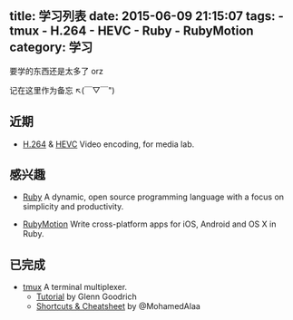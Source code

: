 title: 学习列表
date: 2015-06-09 21:15:07
tags:
    - tmux
    - H.264
    - HEVC
    - Ruby
    - RubyMotion
category: 学习
---
要学的东西还是太多了 orz

记在这里作为备忘 ↖(￣▽￣")

## 近期

- [H.264](http://en.wikipedia.org/wiki/H.264/MPEG-4_AVC) & [HEVC](http://en.wikipedia.org/wiki/High_Efficiency_Video_Coding)
    Video encoding, for media lab.

## 感兴趣

- [Ruby](https://www.ruby-lang.org/en/)
    A dynamic, open source programming language with a focus on simplicity and
    productivity.

- [RubyMotion](http://ww.rubymotion.com/cn/)
    Write cross-platform apps for iOS, Android and OS X in Ruby.

## 已完成

- [tmux](https://github.com/tmux/tmux)
    A terminal multiplexer.
    * [Tutorial](http://www.sitepoint.com/tmux-a-simple-start/) by Glenn Goodrich
    * [Shortcuts & Cheatsheet](https://gist.github.com/MohamedAlaa/2961058) by @MohamedAlaa
